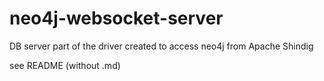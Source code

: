 neo4j-websocket-server
======================

DB server part of the driver created to access neo4j from Apache Shindig

see README (without .md)